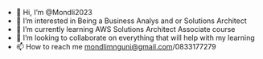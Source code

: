 - 👋 Hi, I’m @Mondli2023
- 👀 I’m interested in Being a Business Analys and or Solutions Architect
- 🌱 I’m currently learning AWS Solutions Architect Associate course
- 💞️ I’m looking to collaborate on everything that will help with my learning 
- 📫 How to reach me mondlimnguni@gmail.com/0833177279

<!---
Mondli2023/Mondli2023 is a ✨ special ✨ repository because its `README.md` (this file) appears on your GitHub profile.
You can click the Preview link to take a look at your changes.
--->
